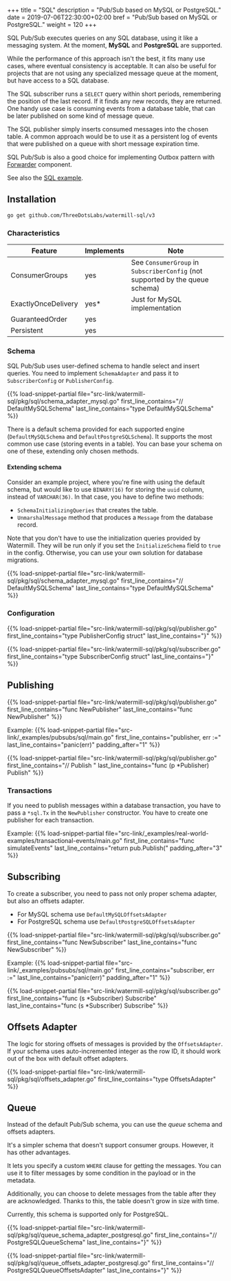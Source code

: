 +++
title = "SQL"
description = "Pub/Sub based on MySQL or PostgreSQL."
date = 2019-07-06T22:30:00+02:00
bref = "Pub/Sub based on MySQL or PostgreSQL."
weight = 120
+++

SQL Pub/Sub executes queries on any SQL database, using it like a messaging system. At the moment, **MySQL** and **PostgreSQL** are supported.

While the performance of this approach isn't the best, it fits many use cases, where eventual consistency is acceptable.
It can also be useful for projects that are not using any specialized message queue at the moment, but have access to a SQL database.

The SQL subscriber runs a `SELECT` query within short periods, remembering the position of the last record. If it finds
any new records, they are returned. One handy use case is consuming events from a database table, that can be later published
on some kind of message queue.

The SQL publisher simply inserts consumed messages into the chosen table. A common approach would be to use it as a persistent
log of events that were published on a queue with short message expiration time.

SQL Pub/Sub is also a good choice for implementing Outbox pattern with [Forwarder](/docs/forwarder/) component.

See also the [SQL example](https://github.com/ThreeDotsLabs/watermill/tree/master/_examples/pubsubs/sql).

## Installation

```bash
go get github.com/ThreeDotsLabs/watermill-sql/v3
```

### Characteristics

| Feature             | Implements | Note                                                                          |
|---------------------|------------|-------------------------------------------------------------------------------|
| ConsumerGroups      | yes        | See `ConsumerGroup` in `SubscriberConfig` (not supported by the queue schema) |
| ExactlyOnceDelivery | yes*       | Just for MySQL implementation                                                 |
| GuaranteedOrder     | yes        |                                                                               |
| Persistent          | yes        |                                                                               |

### Schema

SQL Pub/Sub uses user-defined schema to handle select and insert queries. You need to implement `SchemaAdapter` and pass
it to `SubscriberConfig` or `PublisherConfig`.

{{% load-snippet-partial file="src-link/watermill-sql/pkg/sql/schema_adapter_mysql.go" first_line_contains="// DefaultMySQLSchema" last_line_contains="type DefaultMySQLSchema" %}}

There is a default schema provided for each supported engine (`DefaultMySQLSchema` and `DefaultPostgreSQLSchema`).
It supports the most common use case (storing events in a table). You can base your schema on one of these, extending only chosen methods.

#### Extending schema

Consider an example project, where you're fine with using the default schema, but would like to use `BINARY(16)` for storing
the `uuid` column, instead of `VARCHAR(36)`. In that case, you have to define two methods:

* `SchemaInitializingQueries` that creates the table.
* `UnmarshalMessage` method that produces a `Message` from the database record.

Note that you don't have to use the initialization queries provided by Watermill. They will be run only if you set the
`InitializeSchema` field to `true` in the config. Otherwise, you can use your own solution for database migrations.

{{% load-snippet-partial file="src-link/watermill-sql/pkg/sql/schema_adapter_mysql.go" first_line_contains="// DefaultMySQLSchema" last_line_contains="type DefaultMySQLSchema" %}}

### Configuration

{{% load-snippet-partial file="src-link/watermill-sql/pkg/sql/publisher.go" first_line_contains="type PublisherConfig struct" last_line_contains="}" %}}

{{% load-snippet-partial file="src-link/watermill-sql/pkg/sql/subscriber.go" first_line_contains="type SubscriberConfig struct" last_line_contains="}" %}}

## Publishing

{{% load-snippet-partial file="src-link/watermill-sql/pkg/sql/publisher.go" first_line_contains="func NewPublisher" last_line_contains="func NewPublisher" %}}

Example:
{{% load-snippet-partial file="src-link/_examples/pubsubs/sql/main.go" first_line_contains="publisher, err :=" last_line_contains="panic(err)" padding_after="1" %}}

{{% load-snippet-partial file="src-link/watermill-sql/pkg/sql/publisher.go" first_line_contains="// Publish " last_line_contains="func (p *Publisher) Publish" %}}

### Transactions

If you need to publish messages within a database transaction, you have to pass a `*sql.Tx` in the `NewPublisher`
constructor. You have to create one publisher for each transaction.

Example:
{{% load-snippet-partial file="src-link/_examples/real-world-examples/transactional-events/main.go" first_line_contains="func simulateEvents" last_line_contains="return pub.Publish(" padding_after="3" %}}

## Subscribing

To create a subscriber, you need to pass not only proper schema adapter, but also an offsets adapter.

* For MySQL schema use `DefaultMySQLOffsetsAdapter`
* For PostgreSQL schema use `DefaultPostgreSQLOffsetsAdapter`

{{% load-snippet-partial file="src-link/watermill-sql/pkg/sql/subscriber.go" first_line_contains="func NewSubscriber" last_line_contains="func NewSubscriber" %}}

Example:
{{% load-snippet-partial file="src-link/_examples/pubsubs/sql/main.go" first_line_contains="subscriber, err :=" last_line_contains="panic(err)" padding_after="1" %}}

{{% load-snippet-partial file="src-link/watermill-sql/pkg/sql/subscriber.go" first_line_contains="func (s *Subscriber) Subscribe" last_line_contains="func (s *Subscriber) Subscribe" %}}

## Offsets Adapter

The logic for storing offsets of messages is provided by the `OffsetsAdapter`. If your schema uses auto-incremented integer as the row ID,
it should work out of the box with default offset adapters.

{{% load-snippet-partial file="src-link/watermill-sql/pkg/sql/offsets_adapter.go" first_line_contains="type OffsetsAdapter" %}}

## Queue

Instead of the default Pub/Sub schema, you can use the *queue* schema and offsets adapters.

It's a simpler schema that doesn't support consumer groups.
However, it has other advantages.

It lets you specify a custom `WHERE` clause for getting the messages.
You can use it to filter messages by some condition in the payload or in the metadata.

Additionally, you can choose to delete messages from the table after they are acknowledged.
Thanks to this, the table doesn't grow in size with time.

Currently, this schema is supported only for PostgreSQL.

{{% load-snippet-partial file="src-link/watermill-sql/pkg/sql/queue_schema_adapter_postgresql.go" first_line_contains="// PostgreSQLQueueSchema" last_line_contains="}" %}}

{{% load-snippet-partial file="src-link/watermill-sql/pkg/sql/queue_offsets_adapter_postgresql.go" first_line_contains="// PostgreSQLQueueOffsetsAdapter" last_line_contains="}" %}}
